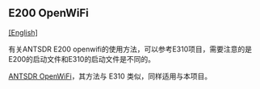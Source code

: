 ## E200 OpenWiFi 

[[English]](../../../../device_and_usage_manual/ANTSDR_E_Series_Module/ANTSDR_E200_Reference_Manual/AntsdrE200_openwifi.html)

有关ANTSDR E200 openwifi的使用方法，可以参考E310项目，需要注意的是E200的启动文件和E310的启动文件是不同的。

[ANTSDR OpenWiFi](../ANTSDR_E310_Reference_Manual/AntsdrE310_openwifi_cn.md)，其方法与 E310 类似，同样适用与本项目。